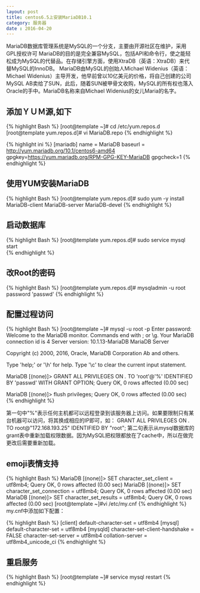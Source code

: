```yaml
---
layout: post
title: centos6.5上安装MariaDB10.1
category: 服务器
date : 2016-04-20
---
```


  MariaDB数据库管理系统是MySQL的一个分支，主要由开源社区在维护，采用GPL授权许可 MariaDB的目的是完全兼容MySQL，包括API和命令行，使之能轻松成为MySQL的代替品。在存储引擎方面，使用XtraDB（英语：XtraDB）来代替MySQL的InnoDB。 MariaDB由MySQL的创始人Michael Widenius（英语：Michael Widenius）主导开发，他早前曾以10亿美元的价格，将自己创建的公司MySQL AB卖给了SUN，此后，随着SUN被甲骨文收购，MySQL的所有权也落入Oracle的手中。MariaDB名称来自Michael Widenius的女儿Maria的名字。

## 添加ＹＵＭ源,如下

{% highlight Bash %}
[root@template ~]# cd /etc/yum.repos.d 
[root@template yum.repos.d]# vi MariaDB.repo
{% endhighlight %}

{% highlight ini %}
[mariadb] 
name = MariaDB 
baseurl = http://yum.mariadb.org/10.1/centos6-amd64 
gpgkey=https://yum.mariadb.org/RPM-GPG-KEY-MariaDB 
gpgcheck=1
{% endhighlight %}


## 使用YUM安装MariaDB
{% highlight Bash %}
[root@template yum.repos.d]# sudo yum -y install MariaDB-client MariaDB-server MariaDB-devel
{% endhighlight %}

## 启动数据库
{% highlight Bash %}
[root@template yum.repos.d]# sudo service mysql start  
{% endhighlight %}

## 改Root的密码
{% highlight Bash %}
[root@template yum.repos.d]# mysqladmin -u root password 'passwd'
{% endhighlight %}

## 配置过程访问
{% highlight Bash %}
[root@template ~]# mysql -u root -p 
Enter password: 
Welcome to the MariaDB monitor.  Commands end with ; or \g.
Your MariaDB connection id is 4
Server version: 10.1.13-MariaDB MariaDB Server

Copyright (c) 2000, 2016, Oracle, MariaDB Corporation Ab and others.

Type 'help;' or '\h' for help. Type '\c' to clear the current input statement.

MariaDB [(none)]> GRANT ALL PRIVILEGES ON *.* TO 'root'@'%' IDENTIFIED BY 'passwd' WITH GRANT OPTION;
Query OK, 0 rows affected (0.00 sec)

MariaDB [(none)]> flush privileges;
Query OK, 0 rows affected (0.00 sec)
{% endhighlight %}

第一句中"%"表示任何主机都可以远程登录到该服务器上访问。如果要限制只有某台机器可以访问，将其换成相应的IP即可，如：
GRANT ALL PRIVILEGES ON *.* TO root@"172.168.193.25" IDENTIFIED BY "root";
第二句表示从mysql数据库的grant表中重新加载权限数据。因为MySQL把权限都放在了cache中，所以在做完更改后需要重新加载。

## emoji表情支持
{% highlight Bash %}
MariaDB [(none)]> SET character_set_client = utf8mb4;
Query OK, 0 rows affected (0.00 sec)
MariaDB [(none)]> SET character_set_connection = utf8mb4;
Query OK, 0 rows affected (0.00 sec)
MariaDB [(none)]> SET character_set_results = utf8mb4;
Query OK, 0 rows affected (0.00 sec)
[root@template ~]#vi /etc/my.cnf
{% endhighlight %}
my.cnf中添加如下配置：

{% highlight Bash %}
[client]
default-character-set = utf8mb4
[mysql]
default-character-set = utf8mb4
[mysqld]
character-set-client-handshake = FALSE
character-set-server = utf8mb4
collation-server = utf8mb4_unicode_ci
{% endhighlight %}

## 重启服务
{% highlight Bash %}
[root@template ~]# service  mysql restart
{% endhighlight %}

